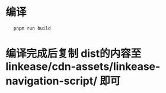 #  编译
   ```
      pnpm run build 
   ```

#  编译完成后复制 dist的内容至 linkease/cdn-assets/linkease-navigation-script/ 即可